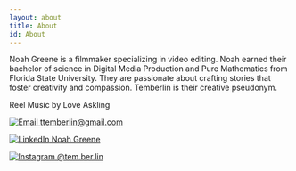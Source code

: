 ```yaml
---
layout: about
title: About
id: About
---
```



Noah Greene is a filmmaker specializing in video editing. Noah earned their bachelor of science
in Digital Media Production and Pure Mathematics from Florida
State University. They are passionate about crafting stories that 
foster creativity and compassion. Temberlin is their creative pseudonym.

Reel Music by Love Askling

[![Email](../assets/email.png) ttemberlin@gmail.com](mailto:ttemberlin@gmail.com)

[![LinkedIn](../assets/linkedin.jpg) Noah Greene](https://www.linkedin.com/in/mia-greene-760091196/)

[![Instagram](../assets/instagram.png) @tem.ber.lin](https://instagram.com/tem.ber.lin?igshid=byqa48kh1rxv)
